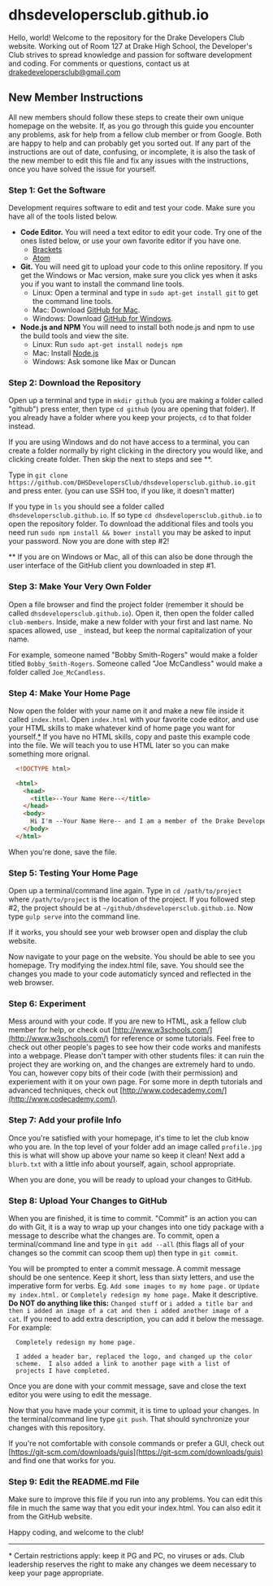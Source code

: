 # dhsdevelopersclub.github.io

Hello, world! Welcome to the repository for the Drake Developers Club website. Working out of Room 127 at Drake High School, the Developer's Club strives to spread  knowledge and passion for software development and coding. For comments or questions, contact us at [drakedevelopersclub@gmail.com](mailto:drakedevelopersclub@gmail.com)

## New Member Instructions

All new members should follow these steps to create their own unique homepage on the website.  If, as you go through this guide you encounter any problems, ask for help from a fellow club member or from Google.  Both are happy to help and can probably get you sorted out.  If any part of the instructions are out of date, confusing, or incomplete, it is also the task of the new member to edit this file and fix any issues with the instructions, once you have solved the issue for yourself.

### Step 1: Get the Software

Development requires software to edit and test your code.  Make sure you have all of the tools listed below.

- **Code Editor.** You will need a text editor to edit your code.  Try one of the ones listed below, or use your own favorite editor if you have one.
  - [Brackets](http://brackets.io/)
  - [Atom](https://atom.io/)
- **Git.** You will need git to upload your code to this online repository.  If you get the Windows or Mac version, make sure you click yes when it asks you if you want to install the command line tools.
  - Linux: Open a terminal and type in `sudo apt-get install git` to get the command line tools.
  - Mac: Download [GitHub for Mac](https://mac.github.com/).
  - Windows: Download [GitHub for Windows](https://windows.github.com/).
- **Node.js and NPM** You will need to install both node.js and npm to use the build tools and view the site.
  - Linux: Run `sudo apt-get install nodejs npm`
  - Mac: Install [Node.js](https://nodejs.org/en/download/)
  - Windows: Ask somone like Max or Duncan

### Step 2: Download the Repository

Open up a terminal and type in `mkdir github` (you are making a folder called "github") press enter, then type `cd github` (you are opening that folder).  If you already have a folder where you keep your projects, `cd` to that folder instead.

If you are using Windows and do not have access to a terminal, you can create a folder normally by right clicking in the directory you would like, and clicking create folder. Then skip the next to steps and see **.

Type in `git clone https://github.com/DHSDevelopersClub/dhsdevelopersclub.github.io.git` and press enter.  (you can use SSH too, if you like, it doesn't matter)

If you type in `ls` you should see a folder called `dhsdevelopersclub.github.io`.  If so type `cd dhsdevelopersclub.github.io` to open the repository folder. To download the additional files and tools you need run `sudo npm install && bower install` you may be asked to input your password. Now you are done with step #2!

** If you are on Windows or Mac, all of this can also be done through the user interface of the GitHub client you downloaded in step #1.

### Step 3: Make Your Very Own Folder

Open a file browser and find the project folder (remember it should be called `dhsdevelopersclub.github.io`).  Open it, then open the folder called `club-members`.  Inside, make a new folder with your first and last name.  No spaces allowed, use `_` instead, but keep the normal capitalization of your name.

For example, someone named "Bobby Smith-Rogers" would make a folder titled `Bobby_Smith-Rogers`.  Someone called "Joe McCandless" would make a folder called `Joe_McCandless`.

### Step 4: Make Your Home Page

Now open the folder with your name on it and make a new file inside it called `index.html`.  Open `index.html` with your favorite code editor, and use your HTML skills to make whatever kind of home page you want for yourself.[*](#restrictions)  If you have no HTML skills, copy and paste this example code into the file.  We will teach you to use HTML later so you can make something more orignal.

```html
  <!DOCTYPE html>

  <html>
    <head>
      <title>--Your Name Here--</title>
    </head>
    <body>
      Hi I'm --Your Name Here-- and I am a member of the Drake Developer's Club.
    </body>
  </html>
```

When you're done, save the file.

### Step 5: Testing Your Home Page

Open up a terminal/command line again.  Type in `cd /path/to/project` where `/path/to/project` is the location of the project.  If you followed step #2, the project should be at `~/github/dhsdevelopersclub.github.io`. Now type `gulp serve` into the command line.

If it works, you should see your web browser open and display the club website.

Now navigate to your page on the website.  You should be able to see you homepage.  Try modifying the index.html file, save.  You should see the changes you made to your code automaticly synced and reflected in the web browser.

### Step 6: Experiment

Mess around with your code.  If you are new to HTML, ask a fellow club member for help, or check out [http://www.w3schools.com/](http://www.w3schools.com/) for reference or some tutorials.  Feel free to check out other people's pages to see how their code works and manifests into a webpage.  Please don't tamper with other students files: it can ruin the project they are working on, and the changes are extremely hard to undo.  You can, however copy bits of their code (with their permission) and experiement with it on your own page. For some more in depth tutorials and advanced techniques, check out [http://www.codecademy.com/](http://www.codecademy.com/).

### Step 7: Add your profile Info

Once you're satisfied with your homepage, it's time to let the club know who you are.
In the top level of your folder add an image called `profile.jpg` this is what will show up above your name so keep it clean!
Next add a `blurb.txt` with a little info about yourself, again, school appropriate.

When you are done, you will be ready to upload your changes to GitHub.

### Step 8: Upload Your Changes to GitHub

When you are finished, it is time to commit.  "Commit" is an action you can do with Git, it is a way to wrap up your changes into one tidy package with a message to describe what the changes are.  To commit, open a terminal/command line and type in `git add --all` (this flags all of your changes so the commit can scoop them up) then type in `git commit`.

You will be prompted to enter a commit message.  A commit message should be one sentence.  Keep it short, less than sixty letters, and use the imperative form for verbs.  Eg. `Add some images to my home page.` or `Update my index.html.` or `Completely redesign my home page.`  Make it descriptive.  **Do NOT do anything like this:** `Changed stuff` or `i added a title bar and then i added an image of a cat and then i added another image of a cat`.  If you need to add extra description, you can add it below the message.  For example:

```
  Completely redesign my home page.

  I added a header bar, replaced the logo, and changed up the color
  scheme.  I also added a link to another page with a list of
  projects I have completed.
```

Once you are done with your commit message, save and close the text editor you were using to edit the message.

Now that you have made your commit, it is time to upload your changes.  In the terminal/command line type `git push`.  That should synchronize your changes with this repository.

If you're not comfortable with console commands or prefer a GUI, check out [https://git-scm.com/downloads/guis](https://git-scm.com/downloads/guis) and find one that works for you.

### Step 9: Edit the README.md File

Make sure to improve this file if you run into any problems.  You can edit this file in much the same way that you edit your index.html.  You can also edit it from the GitHub website.

Happy coding, and welcome to the club!

------

<a name="restrictions"></a>
\* Certain restrictions apply: keep it PG and PC, no viruses or ads.  Club leadership reserves the right to make any changes we deem necessary to keep your page appropriate.
